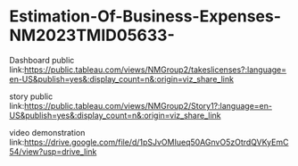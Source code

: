 # Estimation-Of-Business-Expenses-NM2023TMID05633-


Dashboard public link:https://public.tableau.com/views/NMGroup2/takeslicenses?:language=en-US&publish=yes&:display_count=n&:origin=viz_share_link

story public link:https://public.tableau.com/views/NMGroup2/Story1?:language=en-US&publish=yes&:display_count=n&:origin=viz_share_link

video demonstration link:https://drive.google.com/file/d/1pSJvOMIueq50AGnvO5zOtrdQVKyEmC54/view?usp=drive_link
